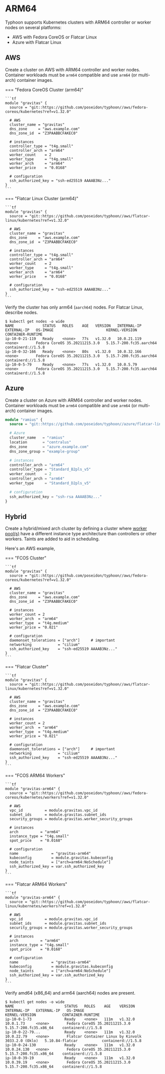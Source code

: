 # ARM64

Typhoon supports Kubernetes clusters with ARM64 controller or worker nodes on several platforms:

* AWS with Fedora CoreOS or Flatcar Linux
* Azure with Flatcar Linux

## AWS

Create a cluster on AWS with ARM64 controller and worker nodes. Container workloads must be `arm64` compatible and use `arm64` (or multi-arch) container images.

=== "Fedora CoreOS Cluster (arm64)"

    ```tf
    module "gravitas" {
      source = "git::https://github.com/poseidon/typhoon//aws/fedora-coreos/kubernetes?ref=v1.32.0"

      # AWS
      cluster_name = "gravitas"
      dns_zone     = "aws.example.com"
      dns_zone_id  = "Z3PAABBCFAKEC0"

      # instances
      controller_type = "t4g.small"
      controller_arch = "arm64"
      worker_count    = 2
      worker_type     = "t4g.small"
      worker_arch     = "arm64"
      worker_price    = "0.0168"

      # configuration
      ssh_authorized_key = "ssh-ed25519 AAAAB3Nz..."
    }
    ```

=== "Flatcar Linux Cluster (arm64)"

    ```tf
    module "gravitas" {
      source = "git::https://github.com/poseidon/typhoon//aws/flatcar-linux/kubernetes?ref=v1.32.0"

      # AWS
      cluster_name = "gravitas"
      dns_zone     = "aws.example.com"
      dns_zone_id  = "Z3PAABBCFAKEC0"

      # instances
      controller_type = "t4g.small"
      controller_arch = "arm64"
      worker_count    = 2
      worker_type     = "t4g.small"
      worker_arch     = "arm64"
      worker_price    = "0.0168"

      # configuration
      ssh_authorized_key = "ssh-ed25519 AAAAB3Nz..."
    }
    ```

Verify the cluster has only arm64 (`aarch64`) nodes. For Flatcar Linux, describe nodes.

```
$ kubectl get nodes -o wide
NAME             STATUS   ROLES    AGE   VERSION   INTERNAL-IP   EXTERNAL-IP   OS-IMAGE                        KERNEL-VERSION            CONTAINER-RUNTIME
ip-10-0-21-119   Ready    <none>   77s   v1.32.0   10.0.21.119   <none>        Fedora CoreOS 35.20211215.3.0   5.15.7-200.fc35.aarch64   containerd://1.5.8
ip-10-0-32-166   Ready    <none>   80s   v1.32.0   10.0.32.166   <none>        Fedora CoreOS 35.20211215.3.0   5.15.7-200.fc35.aarch64   containerd://1.5.8
ip-10-0-5-79     Ready    <none>   77s   v1.32.0   10.0.5.79     <none>        Fedora CoreOS 35.20211215.3.0   5.15.7-200.fc35.aarch64   containerd://1.5.8
```

## Azure

Create a cluster on Azure with ARM64 controller and worker nodes. Container workloads must be `arm64` compatible and use `arm64` (or multi-arch) container images.

```tf
module "ramius" {
  source = "git::https://github.com/poseidon/typhoon//azure/flatcar-linux/kubernetes?ref=v1.32.0"

  # Azure
  cluster_name   = "ramius"
  location       = "centralus"
  dns_zone       = "azure.example.com"
  dns_zone_group = "example-group"

  # instances
  controller_arch = "arm64"
  controller_type = "Standard_B2pls_v5"
  worker_count    = 2
  controller_arch = "arm64"
  worker_type     = "Standard_D2pls_v5"

  # configuration
  ssh_authorized_key = "ssh-rsa AAAAB3Nz..."
}
```

## Hybrid

Create a hybrid/mixed arch cluster by defining a cluster where [worker pool(s)](worker-pools.md#aws) have a different instance type architecture than controllers or other workers. Taints are added to aid in scheduling.

Here's an AWS example,

=== "FCOS Cluster"

    ```tf
    module "gravitas" {
      source = "git::https://github.com/poseidon/typhoon//aws/fedora-coreos/kubernetes?ref=v1.32.0"

      # AWS
      cluster_name = "gravitas"
      dns_zone     = "aws.example.com"
      dns_zone_id  = "Z3PAABBCFAKEC0"

      # instances
      worker_count = 2
      worker_arch  = "arm64"
      worker_type  = "t4g.medium"
      worker_price = "0.021"

      # configuration
      daemonset_tolerations = ["arch"]     # important
      networking            = "cilium"
      ssh_authorized_key    = "ssh-ed25519 AAAAB3Nz..."
    }
    ```

=== "Flatcar Cluster"

    ```tf
    module "gravitas" {
      source = "git::https://github.com/poseidon/typhoon//aws/flatcar-linux/kubernetes?ref=v1.32.0"

      # AWS
      cluster_name = "gravitas"
      dns_zone     = "aws.example.com"
      dns_zone_id  = "Z3PAABBCFAKEC0"

      # instances
      worker_count = 2
      worker_arch  = "arm64"
      worker_type  = "t4g.medium"
      worker_price = "0.021"

      # configuration
      daemonset_tolerations = ["arch"]     # important
      networking            = "cilium"
      ssh_authorized_key    = "ssh-ed25519 AAAAB3Nz..."
    }
    ```

=== "FCOS ARM64 Workers"

    ```tf
    module "gravitas-arm64" {
      source = "git::https://github.com/poseidon/typhoon//aws/fedora-coreos/kubernetes/workers?ref=v1.32.0"

      # AWS
      vpc_id          = module.gravitas.vpc_id
      subnet_ids      = module.gravitas.subnet_ids
      security_groups = module.gravitas.worker_security_groups

      # instances
      arch          = "arm64"
      instance_type = "t4g.small"
      spot_price    = "0.0168"

      # configuration
      name               = "gravitas-arm64"
      kubeconfig         = module.gravitas.kubeconfig
      node_taints        = ["arch=arm64:NoSchedule"]
      ssh_authorized_key = var.ssh_authorized_key
    }
    ```

=== "Flatcar ARM64 Workers"

    ```tf
    module "gravitas-arm64" {
      source = "git::https://github.com/poseidon/typhoon//aws/flatcar-linux/kubernetes/workers?ref=v1.32.0"

      # AWS
      vpc_id          = module.gravitas.vpc_id
      subnet_ids      = module.gravitas.subnet_ids
      security_groups = module.gravitas.worker_security_groups

      # instances
      arch          = "arm64"
      instance_type = "t4g.small"
      spot_price    = "0.0168"

      # configuration
      name               = "gravitas-arm64"
      kubeconfig         = module.gravitas.kubeconfig
      node_taints        = ["arch=arm64:NoSchedule"]
      ssh_authorized_key = var.ssh_authorized_key
    }
    ```

Verify amd64 (x86_64) and arm64 (aarch64) nodes are present.

```
$ kubectl get nodes -o wide
NAME                       STATUS   ROLES    AGE    VERSION   INTERNAL-IP   EXTERNAL-IP   OS-IMAGE                                             KERNEL-VERSION            CONTAINER-RUNTIME
ip-10-0-1-73               Ready    <none>   111m   v1.32.0   10.0.1.73     <none>        Fedora CoreOS 35.20211215.3.0                        5.15.7-200.fc35.x86_64    containerd://1.5.8
ip-10-0-22-79...           Ready    <none>   111m   v1.32.0   10.0.22.79    <none>        Flatcar Container Linux by Kinvolk 3033.2.0 (Oklo)   5.10.84-flatcar           containerd://1.5.8
ip-10-0-24-130             Ready    <none>   111m   v1.32.0   10.0.24.130   <none>        Fedora CoreOS 35.20211215.3.0                        5.15.7-200.fc35.x86_64    containerd://1.5.8
ip-10-0-39-19              Ready    <none>   111m   v1.32.0   10.0.39.19    <none>        Fedora CoreOS 35.20211215.3.0                        5.15.7-200.fc35.x86_64    containerd://1.5.8
```

